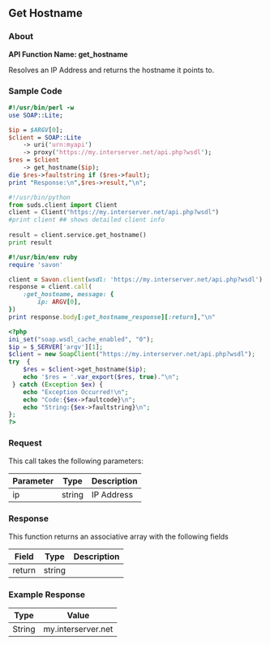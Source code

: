 
## Get Hostname

### About

**API Function Name: get_hostname**

Resolves an IP Address and returns the hostname it points to.


### Sample Code

```perl
#!/usr/bin/perl -w
use SOAP::Lite;

$ip = $ARGV[0];
$client = SOAP::Lite
	-> uri('urn:myapi')
	-> proxy('https://my.interserver.net/api.php?wsdl');
$res = $client
	-> get_hostname($ip);
die $res->faultstring if ($res->fault);
print "Response:\n",$res->result,"\n";

```

```python
#!/usr/bin/python
from suds.client import Client
client = Client("https://my.interserver.net/api.php?wsdl")
#print client ## shows detailed client info
  
result = client.service.get_hostname()
print result

```

```ruby
#!/usr/bin/env ruby
require 'savon'

client = Savon.client(wsdl: 'https://my.interserver.net/api.php?wsdl')
response = client.call(
	:get_hostname, message: { 
		ip: ARGV[0], 
})
print response.body[:get_hostname_response][:return],"\n"

```

```php
<?php
ini_set("soap.wsdl_cache_enabled", "0");
$ip = $_SERVER['argv'][1];
$client = new SoapClient("https://my.interserver.net/api.php?wsdl");
try  { 
	$res = $client->get_hostname($ip);
	echo '$res = '.var_export($res, true)."\n";
 } catch (Exception $ex) {
	echo "Exception Occurred!\n";
	echo "Code:{$ex->faultcode}\n";
	echo "String:{$ex->faultstring}\n";
}; 
?>

```



### Request

This call takes the following parameters:

Parameter|Type|Description
---------|----|-----------
ip|string|IP Address


### Response

This function returns an associative array with the following fields

Field|Type|Description
-----|----|-----------
return|string|


### Example Response

<table>
	<thead>
		<tr>
			<th>Type</th>
			<th>Value</th>
		</tr>
	</thead>
	<tbody>
		<tr>
			<td>String</td>
			<td>my.interserver.net</td>
		</tr>
	</tbody>
</table>


